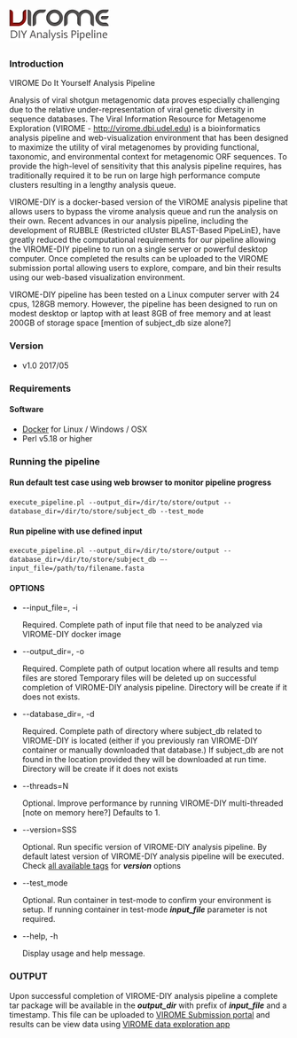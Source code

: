 # ![VIROME DIY Analysis Pipeline](https://github.com/Virome-Collaboration-Group/virome-DIY/blob/master/assets/img/virome-diy.png)

### Introduction
VIROME Do It Yourself Analysis Pipeline

Analysis of viral shotgun metagenomic data proves especially challenging due to the relative under-representation of viral genetic diversity in sequence databases.   The Viral Information Resource for Metagenome Exploration (VIROME - http://virome.dbi.udel.edu) is a bioinformatics analysis pipeline and web-visualization environment that has been designed to maximize the utility of viral metagenomes by providing functional, taxonomic, and environmental context for metagenomic ORF sequences.  To provide the high-level of sensitivity that this analysis pipeline requires, has traditionally required it to be run on large high performance compute clusters resulting in a lengthy analysis queue.  

VIROME-DIY is a docker-based version of the VIROME analysis pipeline that allows users to bypass the virome analysis queue and run the analysis on their own.  Recent advances in our analysis pipeline, including the development of RUBBLE (Restricted clUster BLAST-Based PipeLinE), have greatly reduced the computational requirements for our pipeline allowing the VIROME-DIY pipeline to run on a single server or powerful desktop computer.  Once completed the results can be uploaded to the VIROME submission portal allowing users to explore, compare, and bin their results using our web-based visualization environment.

VIROME-DIY pipeline has been tested on a Linux computer server with 24 cpus, 128GB memory.  However, the pipeline has been designed to run on modest
desktop or laptop with at least 8GB of free memory and at least 200GB of storage space [mention of subject_db size alone?]

### Version

* v1.0 2017/05

### Requirements
#### Software
- [Docker](https://docs.docker.com/installation/) for Linux / Windows / OSX
- Perl v5.18 or higher

### Running the pipeline

#### Run default test case using web browser to monitor pipeline progress
```
execute_pipeline.pl --output_dir=/dir/to/store/output --database_dir=/dir/to/store/subject_db --test_mode
```

#### Run pipeline with use defined input
```
execute_pipeline.pl --output_dir=/dir/to/store/output --database_dir=/dir/to/store/subject_db —-input_file=/path/to/filename.fasta
```

#### OPTIONS
* --input_file=, -i

    Required. Complete path of input file that need to be analyzed via VIROME-DIY
    docker image

* --output_dir=, -o

    Required. Complete path of output location where all results and temp files are stored
    Temporary files will be deleted up on successful completion of VIROME-DIY analysis pipeline.
    Directory will be create if it does not exists.

* --database_dir=, -d

    Required. Complete path of directory where subject_db related to VIROME-DIY is located
    (either if you previously ran VIROME-DIY container or manually downloaded that database.)
    If subject_db are not found in the location provided they will be downloaded at run time.
    Directory will be create if it does not exists

* --threads=N

    Optional. Improve performance by running VIROME-DIY multi-threaded [note on memory here?]
    Defaults to 1.

* --version=SSS

    Optional. Run specific version of VIROME-DIY analysis pipeline.  By default
    latest version of VIROME-DIY analysis pipeline will be executed.  Check
    [all available tags](https://hub.docker.com/r/virome/virome-pipeline/tags/)
    for **_version_** options

* --test_mode

    Optional. Run container in test-mode to confirm your environment is setup.
    If running container in test-mode **_input_file_** parameter is not required.

* --help, -h

    Display usage and help message.

### OUTPUT
Upon successful completion of VIROME-DIY analysis pipeline a complete tar package
will be available in the **_output_dir_** with prefix of **_input_file_** and a
timestamp.  This file can be uploaded to
[VIROME Submission portal](http://virome.dbi.udel.edu/submission) and
results can be view data using [VIROME data exploration app](http://virome.dbi.udel.edu/app)
